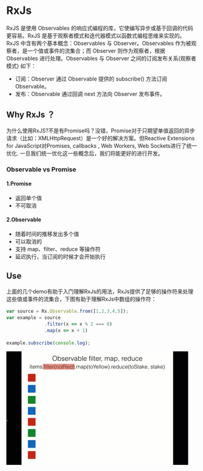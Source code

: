 # RxJs

RxJS 是使用 Observables 的响应式编程的库，它使编写异步或基于回调的代码更容易。RxJS 是基于观察者模式和迭代器模式以函数式编程思维来实现的。
RxJS 中含有两个基本概念：Observables 与 Observer。Observables 作为被观察者，是一个值或事件的流集合；而 Observer 则作为观察者，根据 Observables 
进行处理。Observables 与 Observer 之间的订阅发布关系(观察者模式) 如下：

- 订阅：Observer 通过 Observable 提供的 subscribe() 方法订阅 Observable。
- 发布：Observable 通过回调 next 方法向 Observer 发布事件。

## Why RxJs ？

为什么使用RxJS?不是有Promise吗？没错，Promise对于只期望单值返回的异步请求（比如：XMLHttpRequest）是一个好的解决方案。但Reactive Extensions for JavaScript对Promises, callbacks , Web Workers, Web Sockets进行了统一优化. 一旦我们统一优化这一些概念后，我们将能更好的进行开发。

### Observable vs Promise

#### 1.Promise

- 返回单个值
- 不可取消
  
#### 2.Observable

- 随着时间的推移发出多个值
- 可以取消的
- 支持 map、filter、reduce 等操作符
- 延迟执行，当订阅的时候才会开始执行

## Use

上面的几个demo有助于入门理解RxJs的用法，RxJs提供了足够的操作符来处理这些值或事件的流集合，下图有助于理解RxJs中数组的操作符：

```js
var source = Rx.Observable.from([1,2,3,4,5]);
var example = source
              .filter(x => x % 2 === 0)
              .map(x => x + 1)

example.subscribe(console.log);
```

![img](https://github.com/ozil-110/RxJs/blob/master/observable-operator.gif)

